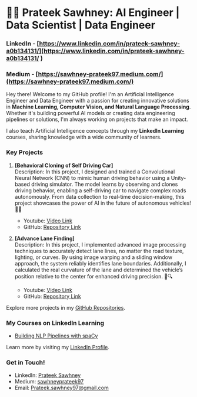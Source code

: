 <!--### Hi there 👋>>

<!--
**prateeksawhney97/prateeksawhney97** is a ✨ _special_ ✨ repository because its `README.md` (this file) appears on your GitHub profile.

Here are some ideas to get you started:
-->

# 👨‍💻 Prateek Sawhney: AI Engineer | Data Scientist | Data Engineer

### LinkedIn - [https://www.linkedin.com/in/prateek-sawhney-a0b134131/](https://www.linkedin.com/in/prateek-sawhney-a0b134131/ )
### Medium - [https://sawhney-prateek97.medium.com/](https://sawhney-prateek97.medium.com/)

Hey there! Welcome to my GitHub profile! I'm an Artificial Intelligence Engineer and Data Engineer with a passion for creating innovative solutions in **Machine Learning, Computer Vision, and Natural Language Processing**. Whether it's building powerful AI models or creating data engineering pipelines or solutions, I'm always working on projects that make an impact.

I also teach Artificial Intelligence concepts through my **LinkedIn Learning** courses, sharing knowledge with a wide community of learners.

### Key Projects

1. **[Behavioral Cloning of Self Driving Car]**  
   Description: In this project, I designed and trained a Convolutional Neural Network (CNN) to mimic human driving behavior using a Unity-based driving simulator. The model learns by observing and clones driving behavior, enabling a self-driving car to navigate complex roads autonomously. From data collection to real-time decision-making, this project showcases the power of AI in the future of autonomous vehicles! 🚗💡
   - Youtube: [Video Link](https://www.youtube.com/watch?v=2_6eNQr4yAc)
   - GitHub: [Repository Link](https://github.com/prateeksawhney97/Behavioral-Cloning-Project-P4)

3. **[Advance Lane Finding]**  
   Description: In this project, I implemented advanced image processing techniques to accurately detect lane lines, no matter the road texture, lighting, or curves. By using image warping and a sliding window approach, the system reliably identifies lane boundaries. Additionally, I calculated the real curvature of the lane and determined the vehicle’s position relative to the center for enhanced driving precision. 🚗🔍
   - Youtube: [Video Link](https://www.youtube.com/watch?v=5q50SOwfwAg)
   - GitHub: [Repository Link](https://github.com/prateeksawhney97/Advanced-Lane-Finding-P2)

Explore more projects in my [GitHub Repositories](https://github.com/prateeksawhney97?tab=repositories).

### My Courses on LinkedIn Learning

- [Building NLP Pipelines with spaCy](https://www.linkedin.com/learning/building-nlp-pipelines-with-spacy)  

Learn more by visiting my [LinkedIn Profile](https://www.linkedin.com/in/prateek-sawhney-a0b134131/).

### Get in Touch!

- LinkedIn: [Prateek Sawhney](https://www.linkedin.com/in/prateek-sawhney-a0b134131/)  
- Medium: [sawhneyprateek97](https://sawhney-prateek97.medium.com/)
- Email: [Prateek.sawhney97@gmail.com](mailto:Prateek.sawhney97@gmail.com)

